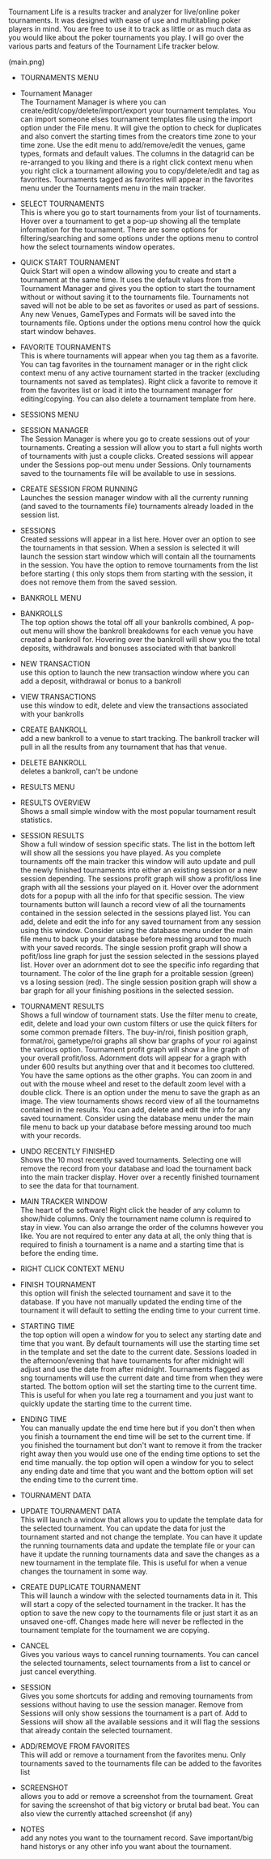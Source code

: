 Tournament Life is a results tracker and analyzer for live/online poker tournaments. It was designed with ease of use and multitabling poker players in mind. You are free to use it to track as little or as much data as you would like about the poker tournaments you play. I will go over the various parts and featurs of the Tournament Life tracker below.
  
 (main.png)
  
- TOURNAMENTS MENU
- Tournament Manager
<br>The Tournament Manager is where you can create/edit/copy/delete/import/export your tournament templates. You can import someone elses tournament templates file using the import option under the File menu. It will give the option to check for duplicates and also convert the starting times from the creators time zone to your time zone. Use the edit menu to add/remove/edit the venues, game types, formats and default values. The columns in the datagrid can be re-arranged to you liking and there is a right click context menu when you right click a tournament allowing you to copy/delete/edit and tag as favorites. Tournaments tagged as favorites will appear in the favorites menu under the Tournaments menu in the main tracker.
- SELECT TOURNAMENTS
<br>This is where you go to start tournaments from your list of tournaments. Hover over a tournament to get a pop-up showing all the template information for the tournament. There are some options for filtering/searching and some options under the options menu to control how the select tournaments window operates. 
- QUICK START TOURNAMENT
<br>Quick Start will open a window allowing you to create and start a tournament at the same time. It uses the default values from the Tournament Manager and gives you the option to start the tournament without or without saving it to the tournaments file. Tournaments not saved will not be able to be set as favorites or used as part of sessions. Any new Venues, GameTypes and Formats will be saved into the tournaments file. Options under the options menu control how the quick start window behaves.
- FAVORITE TOURNAMENTS
<br>This is where tournaments will appear when you tag them as a favorite. You can tag favorites in the tournament manager or in the right click context menu of any active tournament started in the tracker (excluding tournaments not saved as templates). Right click a favorite to remove it from the favorites list or load it into the tournament manager for editing/copying. You can also delete a tournament template from here.

- SESSIONS MENU
- SESSION MANAGER
<br>The Session Manager is where you go to create sessions out of your tournaments. Creating a session will allow you to start a full nights worth of tournaments with just a couple clicks. Created sessions will appear under the Sessions pop-out menu under Sessions. Only tournaments saved to the tournaments file will be available to use in sessions. 
- CREATE SESSION FROM RUNNING
<br>Launches the session manager window with all the currenty running (and saved to the tournaments file) tournaments already loaded in the session list.
- SESSIONS
<br>Created sessions will appear in a list here. Hover over an option to see the tournaments in that session. When a session is selected it will launch the session start window which will contain all the tournaments in the session. You have the option to remove tournaments from the list before starting ( this only stops them from starting with the session, it does not remove them from the saved session.

- BANKROLL MENU
- BANKROLLS
<br>The top option shows the total off all your bankrolls combined, A pop-out menu will show the bankroll breakdowns for each venue you have created a bankroll for. Hovering over the bankroll will show you the total deposits, withdrawals and bonuses associated with that bankroll
- NEW TRANSACTION
<br>use this option to launch the new transaction window where you can add a deposit, withdrawal or bonus to a bankroll
- VIEW TRANSACTIONS
<br>use this window to edit, delete and view the transactions associated with your bankrolls
- CREATE BANKROLL
<br>add a new bankroll to a venue to start tracking. The bankroll tracker will pull in all the results from any tournament that has that venue.
- DELETE BANKROLL
<br>deletes a bankroll, can't be undone
- RESULTS MENU
- RESULTS OVERVIEW 
<br>Shows a small simple window with the most popular tournament result statistics.
- SESSION RESULTS
<br>Show a full window of session specific stats. The list in the bottom left will show all the sessions you have played. As you complete tournaments off the main tracker this window will auto update and pull the newly finished tournaments into either an existing session or a new session depending. The sessions profit graph will show a profit/loss line graph with all the sessions your played on it. Hover over the adornment dots for a popup with all the info for that specific session. The view tournaments button will launch a record view of all the tournaments contained in the session selected in the sessions played list. You can add, delete and edit the info for any saved tournament from any session using this window. Consider using the database menu under the main file menu to back up your database before messing around too much with your saved records. The single session profit graph will show a pofit/loss line graph for just the session selected in the sessions played list. Hover over an adornment dot to see the specific info regarding that tournament. The color of the line graph for a proitable session (green) vs a losing session (red). The single session position graph will show a bar graph for all your finishing positions in the selected session. 
- TOURNAMENT RESULTS
<br>Shows a full window of tournament stats. Use the filter menu to create, edit, delete and load your own custom filters or use the quick filters for some common premade filters. The buy-in/roi, finish position graph, format/roi, gametype/roi graphs all show bar graphs of your roi against the various option. Tournament profit graph will show a line graph of your overall profit/loss. Adornment dots will appear for a graph with under 600 results but anything over that and it becomes too cluttered. You have the same options as the other graphs. You can zoom in and out with the mouse wheel and reset to the default zoom level with a double click. There is an option under the menu to save the graph as an image. The view tournaments shows record view of all the tournametns contained in the results. You can add, delete and edit the info for any saved tournament. Consider using the database menu under the main file menu to back up your database before messing around too much with your records.
- UNDO RECENTLY FINISHED
<br>Shows the 10 most recently saved tournaments. Selecting one will remove the record from your database and load the tournament back into the main tracker display. Hover over a recently finished tournament to see the data for that tournament.

- MAIN TRACKER WINDOW
<br>The heart of the software! Right click the header of any column to show/hide columns. Only the tournament name column is required to stay in view. You can also arrange the order of the columns however you like. You are not required to enter any data at all, the only thing that is required to finish a tournament is a name and a starting time that is before the ending time.
- RIGHT CLICK CONTEXT MENU
- FINISH TOURNAMENT
<br>this option will finish the selected tournament and save it to the database. If you have not manually updated the ending time of the tournament it will default to setting the ending time to your current time.
- STARTING TIME
<br>the top option will open a window for you to select any starting date and time that you want. By default tournaments will use the starting time set in the template and set the date to the current date. Sessions loaded in the afternoon/evening that have tournaments for after midnight will adjust and use the date from after midnight. Tournaments flagged as sng tournaments will use the current date and time from when they were started. The bottom option will set the starting time to the current time. This is useful for when you late reg a tournament and you just want to quickly update the starting time to the current time.
- ENDING TIME
<br>You can manually update the end time here but if you don't then when you finish a tournament the end time will be set to the current time. If you finished the tournament but don't want to remove it from the tracker right away then you would use one of the ending time options to set the end time manually. the top option will open a window for you to select any ending date and time that you want and the bottom option will set the ending time to the current time.
- TOURNAMENT DATA
- UPDATE TOURNAMENT DATA
<br>This will launch a window that allows you to update the template data for the selected tournament. You can update the data for just the tournament started and not change the template. You can have it update the running tournaments data and update the template file or your can have it update the running tournaments data and save the changes as a new tournament in the template file. This is useful for when a venue changes the tournament in some way.
- CREATE DUPLICATE TOURNAMENT
<br>This will launch a window with the selected tournaments data in it. This will start a copy of the selected tournament in the tracker. It has the option to save the new copy to the tournaments file or just start it as an unsaved one-off. Changes made here will never be reflected in the tournament template for the tournament we are copying.
- CANCEL
<br>Gives you various ways to cancel running tournaments. You can cancel the selected tournaments, select tournaments from a list to cancel or just cancel everything.
- SESSION
<br>Gives you some shortcuts for adding and removing tournaments from sessions without having to use the session manager. Remove from Sessions will only show sessions the tournament is a part of. Add to Sessions will show all the available sessions and it will flag the sessions that already contain the selected tournament.
- ADD/REMOVE FROM FAVORITES
<br>This will add or remove a tournament from the favorites menu. Only tournaments saved to the tournaments file can be added to the favorites list
- SCREENSHOT
<br>allows you to add or remove a screenshot from the tournament. Great for saving the screenshot of that big victory or brutal bad beat. You can also view the currently attached screenshot (if any)
- NOTES
<br>add any notes you want to the tournament record. Save important/big hand historys or any other info you want about the tournament.
